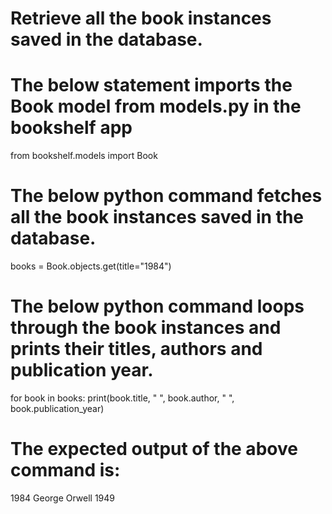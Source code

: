 # Retrieve all the book instances saved in the database.

# The below statement imports the Book model from models.py in the bookshelf app
from bookshelf.models import Book

# The below python command fetches all the book instances saved in the database.
books = Book.objects.get(title="1984")

# The below python command loops through the book instances and prints their titles, authors and publication year.
for book in books:
    print(book.title, " ", book.author, " ", book.publication_year)

# The expected output of the above command is:
1984  George Orwell  1949

